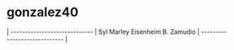 # gonzalez40
| ----------------------------- | Syl Marley Eisenheim B. Zamudio
| ----------------------------- |
